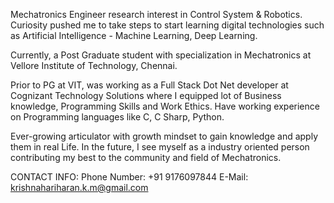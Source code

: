 Mechatronics Engineer  research interest in Control System & Robotics. Curiosity pushed me to take steps to start learning digital technologies such as Artificial Intelligence - Machine Learning, Deep Learning.

Currently, a Post Graduate student with specialization in Mechatronics at Vellore Institute of Technology, Chennai.

Prior to PG at VIT, was working as a Full Stack Dot Net developer at Cognizant Technology Solutions where I equipped lot of Business knowledge, Programming Skills and Work Ethics. Have working experience on Programming languages like C, C Sharp, Python.

Ever-growing articulator with growth mindset to gain knowledge and apply them in real Life. In the future, I see myself as a industry oriented person contributing my best to the community and field of Mechatronics.

CONTACT INFO:
Phone Number: +91 9176097844
E-Mail: krishnahariharan.k.m@gmail.com

